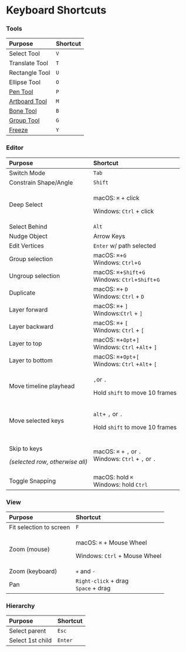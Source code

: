 # Keyboard Shortcuts

### Tools

| Purpose | Shortcut |
| :--- | :--- |
| Select Tool | `V` |
| Translate Tool | `T` |
| Rectangle Tool | `U` |
| Ellipse Tool | `O` |
| [Pen Tool](fundamentals/pen-tool/) | `P` |
| [Artboard Tool](fundamentals/artboards.md) | `M` |
| [Bone Tool](manipulating-shapes/bones/) | `B` |
| [Group Tool](fundamentals/groups/) | `G` |
| [Freeze](manipulating-shapes/origin-and-freeze.md) | `Y` |

### **Editor**

<table>
  <thead>
    <tr>
      <th style="text-align:left"><b>Purpose</b>
      </th>
      <th style="text-align:left">Shortcut</th>
    </tr>
  </thead>
  <tbody>
    <tr>
      <td style="text-align:left">Switch Mode</td>
      <td style="text-align:left"><code>Tab </code>
      </td>
    </tr>
    <tr>
      <td style="text-align:left">Constrain Shape/Angle</td>
      <td style="text-align:left"><code>Shift</code>
      </td>
    </tr>
    <tr>
      <td style="text-align:left">Deep Select</td>
      <td style="text-align:left">
        <p>macOS: <code>&#x2318;</code> + click</p>
        <p>Windows: <code>Ctrl</code> + click</p>
      </td>
    </tr>
    <tr>
      <td style="text-align:left">Select Behind</td>
      <td style="text-align:left"><code>Alt</code>
      </td>
    </tr>
    <tr>
      <td style="text-align:left">Nudge Object</td>
      <td style="text-align:left">Arrow Keys</td>
    </tr>
    <tr>
      <td style="text-align:left">Edit Vertices</td>
      <td style="text-align:left"><code>Enter</code> w/ path selected</td>
    </tr>
    <tr>
      <td style="text-align:left">Group selection</td>
      <td style="text-align:left">macOS: <code>&#x2318;</code>+<code>G</code> 
        <br />Windows: <code>Ctrl</code>+<code>G</code>
      </td>
    </tr>
    <tr>
      <td style="text-align:left">Ungroup selection</td>
      <td style="text-align:left">macOS: <code>&#x2318;</code>+<code>Shift</code>+<code>G</code> 
        <br />Windows: <code>Ctrl</code>+<code>Shift</code>+<code>G</code>
      </td>
    </tr>
    <tr>
      <td style="text-align:left">Duplicate</td>
      <td style="text-align:left">macOS: <code>&#x2318;</code>+ <code>D</code> 
        <br />Windows: <code>Ctrl</code> + <code>D</code>
      </td>
    </tr>
    <tr>
      <td style="text-align:left">Layer forward</td>
      <td style="text-align:left">macOS: <code>&#x2318;</code>+ <code>]</code> 
        <br />Windows:<code>Ctrl</code> + <code>]</code>
      </td>
    </tr>
    <tr>
      <td style="text-align:left">Layer backward</td>
      <td style="text-align:left">macOS: <code>&#x2318;</code>+ <code>[</code> 
        <br />Windows: <code>Ctrl</code> + <code>[</code>
      </td>
    </tr>
    <tr>
      <td style="text-align:left">Layer to top</td>
      <td style="text-align:left">macOS: <code>&#x2318;</code>+<code>Opt</code>+<code>]</code> 
        <br />Windows: <code>Ctrl</code> +<code>Alt</code>+ <code>]</code>
      </td>
    </tr>
    <tr>
      <td style="text-align:left">Layer to bottom</td>
      <td style="text-align:left">macOS: <code>&#x2318;</code>+<code>Opt</code>+<code>[</code> 
        <br />Windows: <code>Ctrl</code> +<code>Alt</code>+ <code>[</code>
      </td>
    </tr>
    <tr>
      <td style="text-align:left">Move timeline playhead</td>
      <td style="text-align:left">
        <p><code>,</code>or <code>.</code> 
        </p>
        <p>Hold <code>shift</code> to move 10 frames</p>
      </td>
    </tr>
    <tr>
      <td style="text-align:left">Move selected keys</td>
      <td style="text-align:left">
        <p><code>alt</code>+ <code>,</code> or <code>.</code> 
        </p>
        <p>Hold <code>shift</code> to move 10 frames</p>
      </td>
    </tr>
    <tr>
      <td style="text-align:left">
        <p>Skip to keys</p>
        <p><em>(selected row, otherwise all)</em>
        </p>
        <p></p>
      </td>
      <td style="text-align:left">macOS: <code>&#x2318;</code> + <code>,</code> or <code>.</code> 
        <br />Windows: <code>Ctrl</code> + <code>,</code> or <code>.</code> 
      </td>
    </tr>
    <tr>
      <td style="text-align:left">Toggle Snapping</td>
      <td style="text-align:left">macOS: hold <code>&#x2318;</code> 
        <br />Windows: hold <code>Ctrl</code> 
      </td>
    </tr>
  </tbody>
</table>

### View

<table>
  <thead>
    <tr>
      <th style="text-align:left">Purpose</th>
      <th style="text-align:left">Shortcut</th>
    </tr>
  </thead>
  <tbody>
    <tr>
      <td style="text-align:left">Fit selection to screen</td>
      <td style="text-align:left"><code>F</code>
      </td>
    </tr>
    <tr>
      <td style="text-align:left">Zoom (mouse)</td>
      <td style="text-align:left">
        <p>macOS: <code>&#x2318;</code> + Mouse Wheel</p>
        <p>Windows: <code>Ctrl</code> + Mouse Wheel</p>
      </td>
    </tr>
    <tr>
      <td style="text-align:left">Zoom (keyboard)</td>
      <td style="text-align:left"><code>+</code> and <code>-</code>
      </td>
    </tr>
    <tr>
      <td style="text-align:left">Pan</td>
      <td style="text-align:left"><code>Right-click</code> + drag
        <br /><code>Space</code> + drag</td>
    </tr>
  </tbody>
</table>

### Hierarchy

| Purpose | Shortcut |
| :--- | :--- |
| Select parent | `Esc` |
| Select 1st child | `Enter` |

